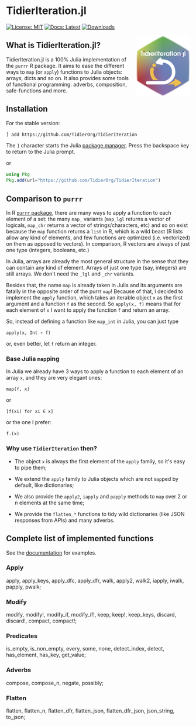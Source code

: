 # TidierIteration.jl
[![License: MIT](https://img.shields.io/badge/License-MIT-green.svg)](https://github.com/TidierOrg/TidierIteration.jl/blob/main/LICENSE)
[![Docs: Latest](https://img.shields.io/badge/Docs-Latest-blue.svg)](https://tidierorg.github.io/TidierIteration.jl/)
[![Downloads](https://img.shields.io/badge/dynamic/json?url=http%3A%2F%2Fjuliapkgstats.com%2Fapi%2Fv1%2Fmonthly_downloads%2FTidierIteration&query=total_requests&suffix=%2Fmonth&label=Downloads)](http://juliapkgstats.com/pkg/TidierIteration)

<img src="/assets/logo.png" align="right" style="padding-left:10px;" width="150"/>

## What is TidierIteration.jl?

TidierIteration.jl is a 100% Julia implementation of the `purrr` R package. It aims to ease the different ways to `map` (or `apply`) functions to Julia objects: arrays, dicts and so on. It also provides some tools of functional programming: adverbs, composition, safe-functions and more.

## Installation

For the stable version:

```
] add https://github.com/TidierOrg/TidierIteration
```

The `]` character starts the Julia [package manager](https://docs.julialang.org/en/v1/stdlib/Pkg/). Press the backspace key to return to the Julia prompt.

or


```julia
using Pkg
Pkg.add(url="https://github.com/TidierOrg/TidierIteration")
```

## Comparison to `purrr`

In R [`purrr` package](https://purrr.tidyverse.org/), there are many ways to apply a function to each element of a set: the many `map_` variants (`map_lgl` returns a vector of logicals, `map_chr` returns a vector of strings/characters, etc) and so on exist because the `map` function returns a `list` in R, which is a wild beast (R lists allow any kind of elements, and few functions are optimized (i.e. vectorized) on them as opposed to vectors). In comparison, R vectors are always of just one type (integers, booleans, etc.)

In Julia, arrays are already the most general structure in the sense that they can contain any kind of element. Arrays of just one type (say, integers) are still arrays. We don't need the `_lgl` and `_chr` variants.

Besides that, the name `map` is already taken in Julia and its arguments are fatally in the opposite order of the purrr `map`! Because of that, I decided to implement the `apply` function, which takes an iterable object `x` as the first argument and a function `f` as the second. So `apply(x, f)` means that for each element of `x` I want to apply the function `f` and return an array.

So, instead of defining a function like `map_int` in Julia, you can just type
```
apply(x, Int ∘ f)
```
or, even better, let `f` return an integer.

### Base Julia `map`ping

In Julia we already have 3 ways to apply a function to each element of an array `x`, and they are very elegant ones:

```
map(f, x)
```

or 

```
[f(xi) for xi ∈ x]
```

or the one I prefer:

```
f.(x)
```

### Why use `TidierIteration` then?

- The object `x` is always the first element of the `apply` family, so it's easy to pipe them;

- We extend the `apply` family to Julia objects which are not `map`ped by default, like dictionaries;

- We also provide the `apply2`, `iapply` and `papply` methods to `map` over 2 or n elements at the same time;

- We provide the `flatten_*` functions to tidy wild dictionaries (like JSON responses from APIs) and many adverbs.

## Complete list of implemented functions

See the [documentation](https://tidierorg.github.io/TidierIteration.jl/dev/) for examples.

### Apply

apply, apply_keys, apply_dfc, apply_dfr, walk, apply2, walk2, iapply, iwalk, papply, pwalk;

### Modify

modify, modify!, modify_if, modify_if!, keep, keep!, keep_keys, discard, discard!, compact, compact!;

### Predicates

is_empty, is_non_empty, every, some, none, detect_index, detect, has_element, has_key, get_value;

### Adverbs

compose, compose_n, negate, possibly;

### Flatten

flatten, flatten_n, flatten_dfr, flatten_json, flatten_dfr_json, json_string, to_json;

